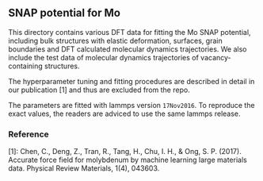 ## SNAP potential for Mo

This directory contains various DFT data for fitting the Mo SNAP potential, including bulk structures with elastic deformation, surfaces, grain boundaries and DFT calculated molecular dynamics trajectories. We also include the test data of molecular dynamics trajectories of vacancy-containing structures. 

The hyperparameter tuning and fitting procedures are described in detail in our publication [1] and thus are excluded from the repo. 

The parameters are fitted with lammps version `17Nov2016`. To reproduce the exact values, the readers are adviced to use the same lammps release. 

### Reference 
[1]: Chen, C., Deng, Z., Tran, R., Tang, H., Chu, I. H., & Ong, S. P. (2017). Accurate force field for molybdenum by machine learning large materials data. Physical Review Materials, 1(4), 043603.
